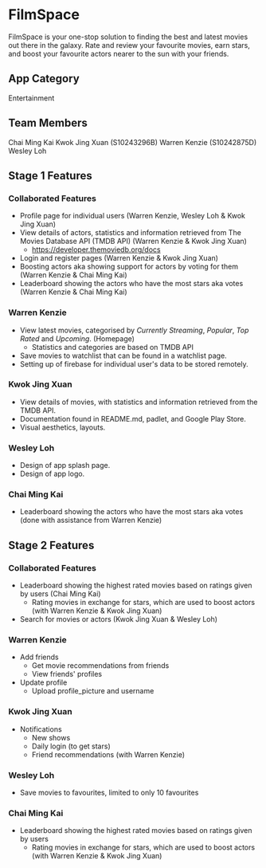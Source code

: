 # FilmSpace
FilmSpace is your one-stop solution to finding the best and latest movies out there in the galaxy. Rate and review your favourite movies, earn stars, and boost your favourite actors nearer to the sun with your friends.

## App Category
Entertainment

## Team Members
Chai Ming Kai
Kwok Jing Xuan (S10243296B)
Warren Kenzie (S10242875D)
Wesley Loh 

## Stage 1 Features

### Collaborated Features
- Profile page for individual users (Warren Kenzie, Wesley Loh & Kwok Jing Xuan)
- View details of actors, statistics and information retrieved from The Movies Database API (TMDB API) (Warren Kenzie & Kwok Jing Xuan)
  - https://developer.themoviedb.org/docs
- Login and register pages (Warren Kenzie & Kwok Jing Xuan)
- Boosting actors aka showing support for actors by voting for them (Warren Kenzie & Chai Ming Kai)
- Leaderboard showing the actors who have the most stars aka votes (Warren Kenzie & Chai Ming Kai)

### Warren Kenzie
- View latest movies, categorised by *Currently Streaming*, *Popular*, *Top Rated* and *Upcoming*. (Homepage)
  - Statistics and categories are based on TMDB API
- Save movies to watchlist that can be found in a watchlist page.
- Setting up of firebase for individual user's data to be stored remotely. 

### Kwok Jing Xuan
- View details of movies, with statistics and information retrieved from the TMDB API. 
- Documentation found in README.md, padlet, and Google Play Store. 
- Visual aesthetics, layouts. 

### Wesley Loh
- Design of app splash page. 
- Design of app logo. 

### Chai Ming Kai
- Leaderboard showing the actors who have the most stars aka votes (done with assistance from Warren Kenzie)

## Stage 2 Features

### Collaborated Features
- Leaderboard showing the highest rated movies based on ratings given by users (Chai Ming Kai)
  - Rating movies in exchange for stars, which are used to boost actors (with Warren Kenzie & Kwok Jing Xuan)
- Search for movies or actors (Kwok Jing Xuan & Wesley Loh)

### Warren Kenzie
- Add friends 
  - Get movie recommendations from friends
  - View friends' profiles
- Update profile
  - Upload profile_picture and username
### Kwok Jing Xuan
- Notifications
  - New shows
  - Daily login (to get stars)
  - Friend recommendations (with Warren Kenzie)

### Wesley Loh
- Save movies to favourites, limited to only 10 favourites

### Chai Ming Kai
- Leaderboard showing the highest rated movies based on ratings given by users
  - Rating movies in exchange for stars, which are used to boost actors (with Warren Kenzie & Kwok Jing Xuan)
